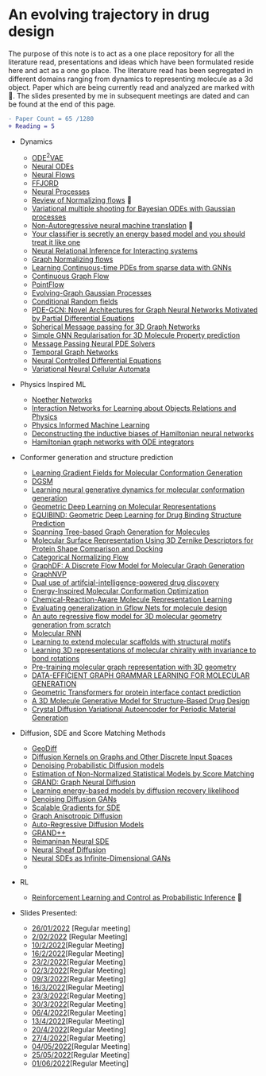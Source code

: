 #  **An evolving trajectory in drug design**

<!--[![download](https://img.shields.io/badge/download-review-blue.svg)](https://iml-wg.github.io/HEPML-LivingReview/review/hepml-review.pdf)-->

The purpose of this note is to act as a one place repository for all the literature read, presentations and ideas which have been formulated reside here and act as a one go place. The literature read has been segregated in different domains ranging from dynamics to representing molecule as a 3d object. Paper which are being currently read and analyzed are marked with 📝. The slides presented by me in subsequent meetings are dated and can be found at the end of this page.

```diff
- Paper Count = 65 /1280
+ Reading = 5
```

*  Dynamics

      * [ODE<sup>2</sup>VAE](https://arxiv.org/pdf/1905.10994.pdf)
      * [Neural ODEs](https://arxiv.org/pdf/1806.07366.pdf)
      * [Neural Flows](https://proceedings.neurips.cc/paper/2021/file/b21f9f98829dea9a48fd8aaddc1f159d-Paper.pdf)
      * [FFJORD](https://arxiv.org/pdf/1810.01367.pdf)
      * [Neural Processes](https://arxiv.org/abs/1807.01622)
      * [Review of Normalizing flows](https://arxiv.org/pdf/1912.02762.pdf) 📝
      * [Variational multiple shooting for Bayesian ODEs with Gaussian processes](https://arxiv.org/pdf/2106.10905.pdf)
      * [Non-Autoregressive neural machine translation](https://openreview.net/pdf?id=B1l8BtlCb) 📝
      * [Your classifier is secretly an energy based model and you should treat it like one](https://arxiv.org/abs/1912.03263)
      * [Neural Relational Inference for Interacting systems](https://arxiv.org/pdf/2102.10240.pdf)
      * [Graph Normalizing flows](https://arxiv.org/pdf/1905.13177.pdf)
      * [Learning Continuous-time PDEs from sparse data with GNNs](https://arxiv.org/abs/2006.08956)
      * [Continuous Graph Flow](https://arxiv.org/abs/1908.02436)
      * [PointFlow](https://arxiv.org/pdf/1906.12320.pdf)
      * [Evolving-Graph Gaussian Processes](https://arxiv.org/abs/2106.15127#:~:text=Graph%20Gaussian%20Processes%20(GGPs)%20provide,limiting%20the%20applications%20of%20GGPs.)
      * [Conditional Random fields](https://arxiv.org/abs/2106.15127#:~:text=Graph%20Gaussian%20Processes%20(GGPs)%20provide,limiting%20the%20applications%20of%20GGPs.)
      * [PDE-GCN: Novel Architectures for Graph Neural Networks Motivated by Partial Differential Equations](https://arxiv.org/abs/2108.01938)
      * [Spherical Message passing for 3D Graph Networks](https://openreview.net/forum?id=givsRXsOt9r)
      * [Simple GNN Regularisation for 3D Molecule Property prediction](https://openreview.net/forum?id=1wVvweK3oIb)
      * [Message Passing Neural PDE Solvers](https://arxiv.org/abs/2202.03376)
      * [Temporal Graph Networks](https://arxiv.org/abs/2006.10637)
      * [Neural Controlled Differential Equations](https://arxiv.org/abs/2005.08926)
      * [Variational Neural Cellular Automata](https://openreview.net/pdf?id=7fFO4cMBx_9)
      
* Physics Inspired ML

     * [Noether Networks](https://arxiv.org/pdf/2112.03321.pdf)
     * [Interaction Networks for Learning about Objects,Relations and Physics](https://arxiv.org/pdf/1612.00222.pdf)
     * [Physics Informed Machine Learning](https://www.nature.com/articles/s42254-021-00314-5.pdf)
     * [Deconstructing the inductive biases of Hamiltonian neural networks](https://arxiv.org/pdf/2202.04836.pdf)
     * [Hamiltonian graph networks with ODE integrators](https://arxiv.org/abs/1909.12790)
    

*  Conformer generation and structure prediction

      * [Learning Gradient Fields for Molecular Conformation Generation](https://arxiv.org/pdf/2105.03902.pdf)
      * [DGSM](https://proceedings.neurips.cc/paper/2021/file/a45a1d12ee0fb7f1f872ab91da18f899-Paper.pdf)
      * [Learning neural generative dynamics for molecular conformation generation](https://arxiv.org/pdf/2102.10240.pdf)
      * [Geometric Deep Learning on Molecular Representations](https://arxiv.org/pdf/2107.12375.pdf)
      * [EQUIBIND: Geometric Deep Learning for Drug Binding Structure Prediction](https://arxiv.org/pdf/2202.05146.pdf)
      * [Spanning Tree-based Graph Generation for Molecules](https://openreview.net/forum?id=w60btE_8T2m)
      * [Molecular Surface Representation Using 3D Zernike Descriptors for Protein Shape
Comparison and Docking](https://pubmed.ncbi.nlm.nih.gov/21787306/)
      * [Categorical Normalizing Flow](https://arxiv.org/pdf/2006.09790.pdf)
      * [GraphDF: A Discrete Flow Model for Molecular Graph Generation](https://arxiv.org/abs/2102.01189)
      * [GraphNVP](https://arxiv.org/abs/1905.11600)
      * [Dual use of artifcial-intelligence-powered drug discovery](https://www.nature.com/articles/s42256-022-00465-9.pdf)
      * [Energy-Inspired Molecular Conformation Optimization](https://openreview.net/forum?id=7QfLW-XZTl)
      * [Chemical-Reaction-Aware Molecule Representation Learning](https://arxiv.org/abs/2109.09888)
      * [Evaluating generalization in Gflow Nets for molecule design](https://openreview.net/pdf?id=JFSaHKNZ35b)
      * [An auto regressive flow model for 3D molecular geometry generation from scratch](https://openreview.net/forum?id=C03Ajc-NS5W)
      * [Molecular RNN](https://arxiv.org/abs/1705.04612)
      * [Learning to extend molecular scaffolds with structural motifs](https://arxiv.org/abs/2103.03864)
      * [Learning 3D representations of molecular chirality with invariance to bond rotations](https://arxiv.org/abs/2110.04383)
      * [Pre-training molecular graph representation with 3D geometry](https://arxiv.org/abs/2110.07728)
      * [DATA-EFFICIENT GRAPH GRAMMAR LEARNING FOR MOLECULAR GENERATION](https://openreview.net/forum?id=l4IHywGq6a)
      * [Geometric Transformers for protein interface contact prediction](https://arxiv.org/abs/2110.02423)
      * [A 3D Molecule Generative Model for Structure-Based Drug Design](https://arxiv.org/abs/2203.10446)
      * [Crystal Diffusion Variational Autoencoder for Periodic Material Generation](https://arxiv.org/abs/2110.06197)
      

*  Diffusion, SDE and Score Matching Methods

      * [GeoDiff](https://openreview.net/pdf?id=PzcvxEMzvQC)
      * [Diffusion Kernels on Graphs and Other Discrete Input Spaces](https://www.ml.cmu.edu/research/dap-papers/kondor-diffusion-kernels.pdf)
      * [Denoising Probabilistic Diffusion models](https://arxiv.org/abs/2006.11239)
      * [Estimation of Non-Normalized Statistical Models by Score Matching](https://jmlr.org/papers/volume6/hyvarinen05a/old.pdf)
      * [GRAND: Graph Neural Diffusion](https://arxiv.org/abs/2106.10934)
      * [Learning energy-based models by diffusion recovery likelihood](https://arxiv.org/abs/2012.08125)
      * [Denoising Diffusion GANs](http://arxiv.org/abs/2112.07804)
      * [Scalable Gradients for SDE](https://arxiv.org/abs/2001.01328)
      * [Graph Anisotropic Diffusion](https://arxiv.org/abs/2205.00354)
      * [Auto-Regressive Diffusion Models](https://arxiv.org/abs/2110.02037)
      * [GRAND++](https://openreview.net/forum?id=EMxu-dzvJk)
      * [Reimaninan Neural SDE](https://openreview.net/pdf?id=SF8lkH-J6e9)
      * [Neural Sheaf Diffusion](https://openreview.net/forum?id=HtLzqEb1aec)
      * [Neural SDEs as Infinite-Dimensional GANs](https://arxiv.org/pdf/2102.03657)
      * 

*  RL

      * [Reinforcement Learning and Control as Probabilistic Inference](https://arxiv.org/pdf/1805.00909.pdf) 📝
  
  
         
*  Slides Presented:
     
      * [26/01/2022](https://github.com/yogeshverma1998/yogeshverma1998.github.io/blob/main/ppt_260122.pdf) [Regular meeting]
      * [2/02/2022](https://github.com/yogeshverma1998/yogeshverma1998.github.io/blob/main/ppt_02022022.pdf) [Regular Meeting]
      * [10/2/2022](https://aaltofi-my.sharepoint.com/:p:/g/personal/yogesh_verma_aalto_fi/EWoJvVJtTjxMq-VD1zCVh_0B0aj8D7Ukapw7A-fc68ksSA?e=0k0jAU)[Regular Meeting]
      * [16/2/2022](https://github.com/yogeshverma1998/yogeshverma1998.github.io/blob/main/ppt_16022022.pdf)[Regular Meeting]
      * [23/2/2022](https://github.com/yogeshverma1998/yogeshverma1998.github.io/blob/main/ppt_23022022.pdf)[Regular Meeting]
      * [02/3/2022](https://github.com/yogeshverma1998/yogeshverma1998.github.io/blob/main/ppt_02032022.pdf)[Regular Meeting]
      * [09/3/2022](https://github.com/yogeshverma1998/yogeshverma1998.github.io/blob/main/ppt_09032022.pdf)[Regular Meeting]
      * [16/3/2022](https://github.com/yogeshverma1998/yogeshverma1998.github.io/blob/main/ppt_16032022.pdf)[Regular Meeting]
      * [23/3/2022](https://github.com/yogeshverma1998/yogeshverma1998.github.io/blob/main/ppt_23032022.pdf)[Regular Meeting]
      * [30/3/2022](https://github.com/yogeshverma1998/yogeshverma1998.github.io/blob/main/ppt_30032022.pdf)[Regular Meeting]
      * [06/4/2022](https://github.com/yogeshverma1998/yogeshverma1998.github.io/blob/main/ppt_06042022.pdf)[Regular Meeting]
      * [13/4/2022](https://github.com/yogeshverma1998/yogeshverma1998.github.io/blob/main/ppt_13042022.pdf)[Regular Meeting]
      * [20/4/2022](https://github.com/yogeshverma1998/yogeshverma1998.github.io/blob/main/ppt_20042022.pdf)[Regular Meeting]
      * [27/4/2022](https://github.com/yogeshverma1998/yogeshverma1998.github.io/blob/main/ppt_27042022.pdf)[Regular Meeting]
      * [04/05/2022]()[Regular Meeting]
      * [25/05/2022](https://github.com/yogeshverma1998/yogeshverma1998.github.io/blob/main/ppt_25052022.pdf)[Regular Meeting]
      * [01/06/2022](https://github.com/yogeshverma1998/yogeshverma1998.github.io/blob/main/ppt_01062022.pdf)[Regular Meeting]















<!--

#  **A Living Review of Machine Learning for Particle Physics**

*Modern machine learning techniques, including deep learning, is rapidly being applied, adapted, and developed for high energy physics.  The goal of this document is to provide a nearly comprehensive list of citations for those developing and applying these approaches to experimental, phenomenological, or theoretical analyses.  As a living document, it will be updated as often as possible to incorporate the latest developments.  A list of proper (unchanging) reviews can be found within.  Papers are grouped into a small set of topics to be as useful as possible.  Suggestions are most welcome.*

[![download](https://img.shields.io/badge/download-review-blue.svg)](https://iml-wg.github.io/HEPML-LivingReview/review/hepml-review.pdf)

The purpose of this note is to collect references for modern machine learning as applied to particle physics.  A minimal number of categories is chosen in order to be as useful as possible.  Note that papers may be referenced in more than one category.  The fact that a paper is listed in this document does not endorse or validate its content - that is for the community (and for peer-review) to decide.  Furthermore, the classification here is a best attempt and may have flaws - please let us know if (a) we have missed a paper you think should be included, (b) a paper has been misclassified, or (c) a citation for a paper is not correct or if the journal information is now available.  In order to be as useful as possible, this document will continue to evolve so please check back before you write your next paper.  If you find this review helpful, please consider citing it using \cite{hepmllivingreview} in HEPML.bib.


You can use the [editor on GitHub](https://github.com/yogeshverma1998/yogeshverma1998.github.io/edit/main/README.md) to maintain and preview the content for your website in Markdown files.

Whenever you commit to this repository, GitHub Pages will run [Jekyll](https://jekyllrb.com/) to rebuild the pages in your site, from the content in your Markdown files.

### Markdown

Markdown is a lightweight and easy-to-use syntax for styling your writing. It includes conventions for

```markdown
Syntax highlighted code block

# Header 1
## Header 2
### Header 3



- Bulleted
- List

1. Numbered
2. List

**Bold** and _Italic_ and `Code` text

[Link](url) and ![Image](src)
```

For more details see [Basic writing and formatting syntax](https://docs.github.com/en/github/writing-on-github/getting-started-with-writing-and-formatting-on-github/basic-writing-and-formatting-syntax).

### Jekyll Themes

Your Pages site will use the layout and styles from the Jekyll theme you have selected in your [repository settings](https://github.com/yogeshverma1998/yogeshverma1998.github.io/settings/pages). The name of this theme is saved in the Jekyll `_config.yml` configuration file.

### Support or Contact

Having trouble with Pages? Check out our [documentation](https://docs.github.com/categories/github-pages-basics/) or [contact support](https://support.github.com/contact) and we’ll help you sort it out.
-->
